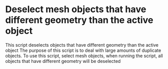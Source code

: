 # Deselect mesh objects that have different geometry than the active object
This script deselects objects that have different geometry than the active object The purpose of this script is to deal with large amounts of duplicate objects.
To use this script, select mesh objects, when running the script, all objects that have different geometry will be deselected
